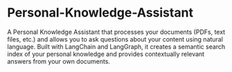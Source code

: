 # Personal-Knowledge-Assistant
A Personal Knowledge Assistant that processes your documents (PDFs, text files, etc.) and allows you to ask questions about your content using natural language. Built with LangChain and LangGraph, it creates a semantic search index of your personal knowledge and provides contextually relevant answers from your own documents.
